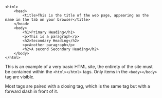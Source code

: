 ```
<html>
    <head>
        <title>This is the title of the web page, appearing as the name in the tab on your browser</title>
    </head>
    <body>
        <h1>Primary Heading</h1>
        <p>This is a paragraph</p>
        <h2>Secondary Heading</h2>
        <p>Another paragraph</p>
        <h2>A second Secondary Heading</h2>
    </body>
</html>
```
This is an example of a very basic HTML site, the entirety of the site must be contained within the ```<html></html>``` tags. Only items in the ```<body></body>``` tag are visible.

Most tags are paired with a closing tag, which is the same tag but with a forward slash in front of it.